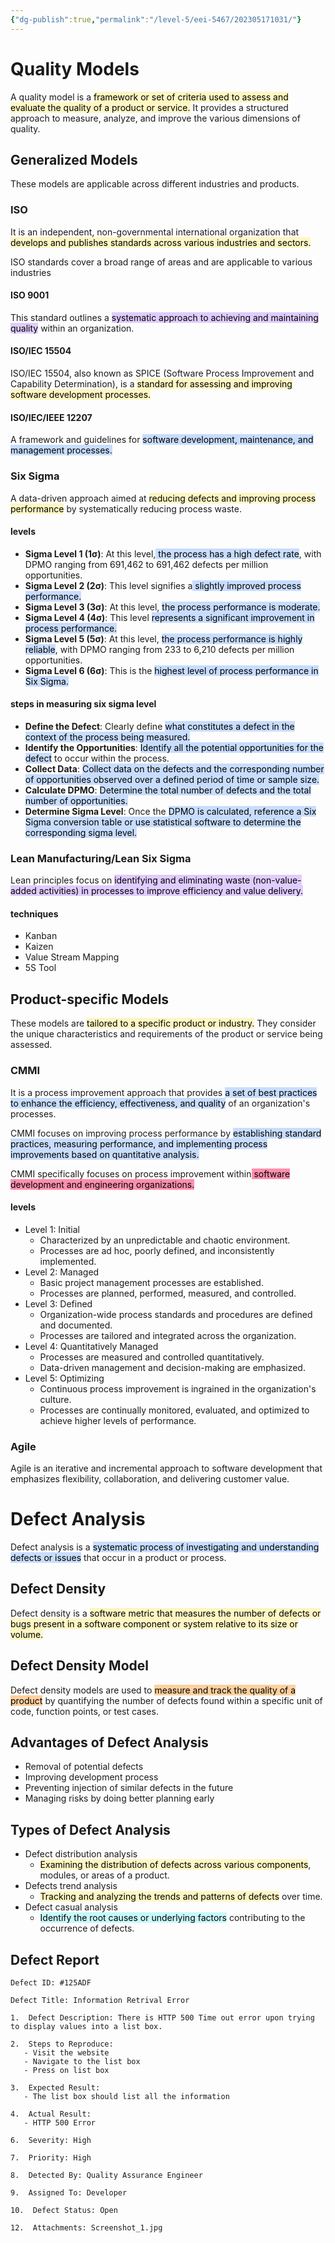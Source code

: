 ```yaml
---
{"dg-publish":true,"permalink":"/level-5/eei-5467/202305171031/"}
---
```



# Quality Models
A quality model is a <mark style="background: #FFF3A3A6;">framework or set of criteria used to assess and evaluate the quality of a product or service.</mark> It provides a structured approach to measure, analyze, and improve the various dimensions of quality.

## Generalized Models
These models are applicable across different industries and products.
### ISO
It is an independent, non-governmental international organization that <mark style="background: #FFF3A3A6;">develops and publishes standards across various industries and sectors.</mark>

ISO standards cover a broad range of areas and are applicable to various industries

#### ISO 9001
This standard outlines a <mark style="background: #D2B3FFA6;">systematic approach to achieving and maintaining quality</mark> within an organization.

#### ISO/IEC 15504
ISO/IEC 15504, also known as SPICE (Software Process Improvement and Capability Determination), is a <mark style="background: #FFF3A3A6;">standard for assessing and improving software development processes.</mark> 

#### ISO/IEC/IEEE 12207
A framework and guidelines for <mark style="background: #ADCCFFA6;">software development, maintenance, and management processes.</mark>


### Six  Sigma
A data-driven approach aimed at <mark style="background: #FFF3A3A6;">reducing defects and improving process performance</mark> by systematically reducing process waste.

#### levels
- **Sigma Level 1 (1σ)**: At this level,<mark style="background: #ADCCFFA6;"> the process has a high defect rate</mark>, with DPMO ranging from 691,462 to 691,462 defects per million opportunities.
- **Sigma Level 2 (2σ)**: This level signifies a<mark style="background: #ADCCFFA6;"> slightly improved process performance.</mark>
- **Sigma Level 3 (3σ)**: At this level, <mark style="background: #ADCCFFA6;">the process performance is moderate.</mark>
- **Sigma Level 4 (4σ)**: This level <mark style="background: #ADCCFFA6;">represents a significant improvement in process performance.</mark>
- **Sigma Level 5 (5σ)**: At this level, <mark style="background: #ADCCFFA6;">the process performance is highly reliable</mark>, with DPMO ranging from 233 to 6,210 defects per million opportunities.
- **Sigma Level 6 (6σ)**: This is the <mark style="background: #ADCCFFA6;">highest level of process performance in Six Sigma.</mark>

#### steps in measuring six sigma level
- **Define the Defect**: Clearly define <mark style="background: #ADCCFFA6;">what constitutes a defect in the context of the process being measured.</mark>
- **Identify the Opportunities**: <mark style="background: #ADCCFFA6;">Identify all the potential opportunities for the defect</mark> to occur within the process.
- **Collect Data**: <mark style="background: #ADCCFFA6;">Collect data on the defects and the corresponding number of opportunities observed over a defined period of time or sample size.</mark>
- **Calculate DPMO**: <mark style="background: #ADCCFFA6;">Determine the total number of defects and the total number of opportunities.</mark>
- **Determine Sigma Level**: Once the <mark style="background: #ADCCFFA6;">DPMO is calculated, reference a Six Sigma conversion table or use statistical software to determine the corresponding sigma level.</mark>

### Lean Manufacturing/Lean Six Sigma
Lean principles focus on <mark style="background: #D2B3FFA6;">identifying and eliminating waste (non-value-added activities) in processes to improve efficiency and value delivery.</mark>
#### techniques
- Kanban
- Kaizen
- Value Stream Mapping
- 5S Tool
## Product-specific Models
These models are <mark style="background: #FFF3A3A6;">tailored to a specific product or industry.</mark> They consider the unique characteristics and requirements of the product or service being assessed.

### CMMI
It is a process improvement approach that provides <mark style="background: #ADCCFFA6;">a set of best practices to enhance the efficiency, effectiveness, and quality</mark> of an organization's processes.

CMMI focuses on improving process performance by <mark style="background: #ADCCFFA6;">establishing standard practices, measuring performance, and implementing process improvements based on quantitative analysis.</mark>

CMMI specifically focuses on process improvement within<mark style="background: #FF5582A6;"> software development and engineering organizations.</mark>
#### levels
- Level 1: Initial
	- Characterized by an unpredictable and chaotic environment.
	- Processes are ad hoc, poorly defined, and inconsistently implemented.
- Level 2: Managed
	- Basic project management processes are established.
	- Processes are planned, performed, measured, and controlled.
- Level 3: Defined
	- Organization-wide process standards and procedures are defined and documented.
	- Processes are tailored and integrated across the organization.
- Level 4: Quantitatively Managed
	- Processes are measured and controlled quantitatively.
	- Data-driven management and decision-making are emphasized.
- Level 5: Optimizing
	- Continuous process improvement is ingrained in the organization's culture.
	- Processes are continually monitored, evaluated, and optimized to achieve higher levels of performance.
### Agile
Agile is an iterative and incremental approach to software development that emphasizes flexibility, collaboration, and delivering customer value.

# Defect Analysis
Defect analysis is a <mark style="background: #ADCCFFA6;">systematic process of investigating and understanding defects or issues</mark> that occur in a product or process.

## Defect Density
Defect density is a <mark style="background: #FFF3A3A6;">software metric that measures the number of defects or bugs present in a software component or system relative to its size or volume.</mark>

## Defect Density Model
Defect density models are used to <mark style="background: #FFB86CA6;">measure and track the quality of a product</mark> by quantifying the number of defects found within a specific unit of  code, function points, or test cases.

## Advantages of Defect Analysis
- Removal of potential defects
- Improving development process
- Preventing injection of similar defects in the future
- Managing risks by doing better planning early

## Types of Defect Analysis
- Defect distribution analysis
	- <mark style="background: #FFF3A3A6;">Examining the distribution of defects across various components</mark>, modules, or areas of a product.
- Defects trend analysis
	- <mark style="background: #FFF3A3A6;">Tracking and analyzing the trends and patterns of defects</mark> over time.
- Defect casual analysis
	- <mark style="background: #ABF7F7A6;">Identify the root causes or underlying factors</mark> contributing to the occurrence of defects.


## Defect Report
```
Defect ID: #125ADF 

Defect Title: Information Retrival Error

1.  Defect Description: There is HTTP 500 Time out error upon trying to display values into a list box.
    
2.  Steps to Reproduce: 
   - Visit the website
   - Navigate to the list box
   - Press on list box
    
3.  Expected Result: 
   - The list box should list all the information
    
4.  Actual Result: 
   - HTTP 500 Error
    
6.  Severity: High
    
7.  Priority: High
    
8.  Detected By: Quality Assurance Engineer
    
9.  Assigned To: Developer
    
10.  Defect Status: Open
    
12.  Attachments: Screenshot_1.jpg
```

